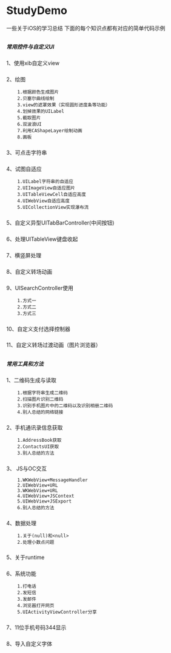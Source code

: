 # StudyDemo
一些关于iOS的学习总结
下面的每个知识点都有对应的简单代码示例

##
***************************************************常用控件与自定义UI***************************************************
###
1、使用xib自定义view

###
2、绘图

        1.根据颜色生成图片
        2.贝塞尔曲线绘制
        3.view的遮罩效果（实现圆形进度条等功能）
        4.划掉效果的UILabel
        5.截取图片
        6.双波浪UI
        7.利用CAShapeLayer绘制动画
        8.画板
        
###
3、可点击字符串
        
###
4、试图自适应

        1.UILabel字符串的自适应
        2.UIImageView自适应图片
        3.UITableViewCell自适应高度
        4.UIWebView自适应高度
        5.UICollectionView实现瀑布流
        
###
5、自定义异型UITabBarController(中间按钮)

###
6、处理UITableView键盘收起

###
7、横竖屏处理
        
###
8、自定义转场动画   

###
9、UISearchController使用

        1.方式一
        2.方式二
        3.方式三
        
###
10、自定义支付选择控制器

###
11、自定义转场过渡动画（图片浏览器）

##
*****************************************************常用工具和方法*****************************************************
###
1、二维码生成与读取

        1.根据字符串生成二维码
        2.扫描图片识别二维码
        3.识别手机图片中的二维码以及识别相册二维码
        4.别人总结的网络链接

###
2、手机通讯录信息获取

        1.AddressBook获取
        2.ContactsUI获取
        3.别人总结的方法
    
###
3、 JS与OC交互

        1.WKWebView+MessageHandler
        2.UIWebView+URL
        3.WKWebView+URL
        4.UIWebView+JSContext
        5.UIWebView+JSExport
        6.别人总结的方法
        
###
4、数据处理

        1.关于(null)和<null>
        2.处理小数点问题
        
###
5、关于runtime

###
6、系统功能

        1.打电话
        2.发短信
        3.发邮件
        4.浏览器打开网页
        5.UIActivityViewController分享
        
###
7、11位手机号码344显示

###
8、导入自定义字体
